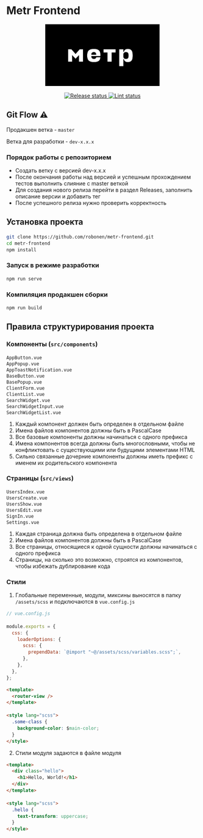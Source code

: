 # Metr Frontend

<p align="center">
  <a href="">
    <img alt="Logo" src="public/logo.svg" width="300" title="Logo">
   </a>
</p>

<p align="center">
  <a href="https://github.com/chemodan-tours/landing/actions">
    <img src="https://github.com/robonen/metr-frontend/actions/workflows/release.yml/badge.svg" title="Release status">
  </a>
  <a href="https://github.com/chemodan-tours/landing/actions">
    <img src="https://github.com/robonen/metr-frontend/actions/workflows/test.yml/badge.svg" title="Lint status">
  </a>
</p>

## Git Flow ⚠

Продакшен ветка - `master`

Ветка для разработки - `dev-x.x.x`

### Порядок работы с репозиторием
- Создать ветку с версией dev-x.x.x
- После окончания работы над версией и успешным прохождением тестов выполнить слияние с master веткой
- Для создания нового релиза перейти в раздел Releases, заполнить описание версии и добавить тег
- После успешного релиза нужно проверить корректность

## Установка проекта

```bash
git clone https://github.com/robonen/metr-frontend.git
cd metr-frontend
npm install
```

### Запуск в режиме разработки

```bash
npm run serve
```

### Компиляция продакшен сборки

```bash
npm run build
```

## Правила структурирования проекта

### Компоненты (`src/components`)

```
AppButton.vue
AppPopup.vue
AppToastNotification.vue
BaseButton.vue
BasePopup.vue
ClientForm.vue
ClientList.vue
SearchWidget.vue
SearchWidgetInput.vue
SearchWidgetList.vue
```

1. Каждый компонент должен быть определен в отдельном файле
2. Имена файлов компонентов должны быть в PascalCase
3. Все базовые компоненты должны начинаться с одного префикса
4. Имена компонентов всегда должны быть многословными, чтобы не конфликтовать с существующими или будущими элементами HTML
5. Сильно связанные дочерние компоненты должны иметь префикс с именем их родительского компонента

### Страницы (`src/views`)

```
UsersIndex.vue
UsersCreate.vue
UsersShow.vue
UsersEdit.vue
SignIn.vue
Settings.vue
```

1. Каждая страница должна быть определена в отдельном файле
2. Имена файлов компонентов должны быть в PascalCase
3. Все страницы, относящиеся к одной сущности должны начинаться с одного префикса
4. Страницы, на сколько это возможно, строятся из компонентов, чтобы избежать дублирование кода

### Стили

1. Глобальные переменные, модули, миксины выносятся в папку `/assets/scss` и подключаются в `vue.config.js`

```javascript
// vue.config.js

module.exports = {
  css: {
    loaderOptions: {
      scss: {
        prependData: `@import "~@/assets/scss/variables.scss";`,
      },
    },
  },
};
```

```html
<template>
  <router-view />
</template>

<style lang="scss">
  .some-class {
    background-color: $main-color;
  }
</style>
```

2. Стили модуля задаются в файле модуля

```html
<template>
  <div class="hello">
    <h1>Hello, World!</h1>
  </div>
</template>

<style lang="scss">
  .hello {
    text-transform: uppercase;
  }
</style>
```
